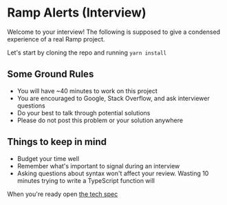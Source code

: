 # Ramp Alerts (Interview)

Welcome to your interview! The following is supposed to give a condensed experience of a real Ramp project.

Let's start by cloning the repo and running `yarn install`

## Some Ground Rules

- You will have ~40 minutes to work on this project
- You are encouraged to Google, Stack Overflow, and ask interviewer questions
- Do your best to talk through potential solutions
- Please do not post this problem or your solution anywhere

## Things to keep in mind

- Budget your time well
- Remember what's important to signal during an interview
- Asking questions about syntax won't affect your review. Wasting 10 minutes trying to write a TypeScript function will

When you're ready open [the tech spec](./SPEC.md)
